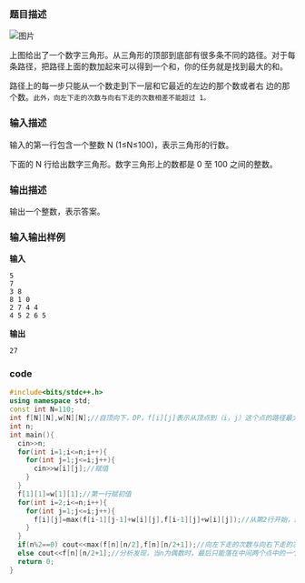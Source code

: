 ### 题目描述

![图片](https://user-images.githubusercontent.com/113157460/192130464-e7784e7c-b870-4041-a3c3-6f50df7cf634.png)

上图给出了一个数字三角形。从三角形的顶部到底部有很多条不同的路径。对于每条路径，把路径上面的数加起来可以得到一个和，你的任务就是找到最大的和。

路径上的每一步只能从一个数走到下一层和它最近的左边的那个数或者右 边的那个数。`此外，向左下走的次数与向右下走的次数相差不能超过 1。`

### 输入描述

输入的第一行包含一个整数 N (1≤N≤100)，表示三角形的行数。

下面的 N 行给出数字三角形。数字三角形上的数都是 0 至 100 之间的整数。

### 输出描述

输出一个整数，表示答案。

### 输入输出样例
**输入**

```
5
7
3 8
8 1 0
2 7 4 4
4 5 2 6 5
```

**输出**
```
27
```

### code
```c++
#include<bits/stdc++.h>
using namespace std;
const int N=110;
int f[N][N],w[N][N];//自顶向下，DP，f[i][j]表示从顶点到（i，j）这个点的路径最大和
int n;
int main(){
  cin>>n;
  for(int i=1;i<=n;i++){
    for(int j=1;j<=i;j++){
      cin>>w[i][j];//赋值
    }
  }
  f[1][1]=w[1][1];//第一行赋初值
  for(int i=2;i<=n;i++){
    for(int j=1;j<=i;j++){
      f[i][j]=max(f[i-1][j-1]+w[i][j],f[i-1][j]+w[i][j]);//从第2行开始，最大值等于上一层从左走或从右走最大的那个
    }
  }
  if(n%2==0) cout<<max(f[n][n/2],f[n][n/2+1]);//向左下走的次数与向右下走的次数相差不能超过 1
  else cout<<f[n][n/2+1];//分析发现，当n为偶数时，最后只能落在中间两个点中的一个，奇数为中间那一个点
  return 0;
}
```

